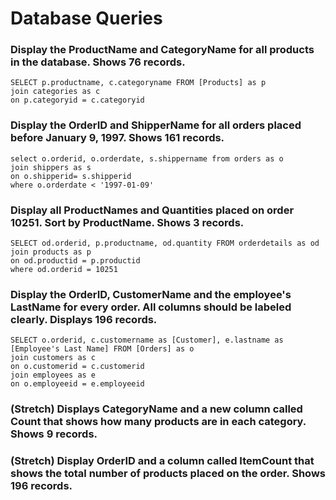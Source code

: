 # Database Queries

### Display the ProductName and CategoryName for all products in the database. Shows 76 records.

    SELECT p.productname, c.categoryname FROM [Products] as p
    join categories as c
    on p.categoryid = c.categoryid

### Display the OrderID and ShipperName for all orders placed before January 9, 1997. Shows 161 records.

    select o.orderid, o.orderdate, s.shippername from orders as o
    join shippers as s
    on o.shipperid= s.shipperid
    where o.orderdate < '1997-01-09'

### Display all ProductNames and Quantities placed on order 10251. Sort by ProductName. Shows 3 records.

    SELECT od.orderid, p.productname, od.quantity FROM orderdetails as od
    join products as p
    on od.productid = p.productid
    where od.orderid = 10251

### Display the OrderID, CustomerName and the employee's LastName for every order. All columns should be labeled clearly. Displays 196 records.

    SELECT o.orderid, c.customername as [Customer], e.lastname as [Employee's Last Name] FROM [Orders] as o
    join customers as c
    on o.customerid = c.customerid
    join employees as e
    on o.employeeid = e.employeeid

### (Stretch)  Displays CategoryName and a new column called Count that shows how many products are in each category. Shows 9 records.

### (Stretch) Display OrderID and a  column called ItemCount that shows the total number of products placed on the order. Shows 196 records. 